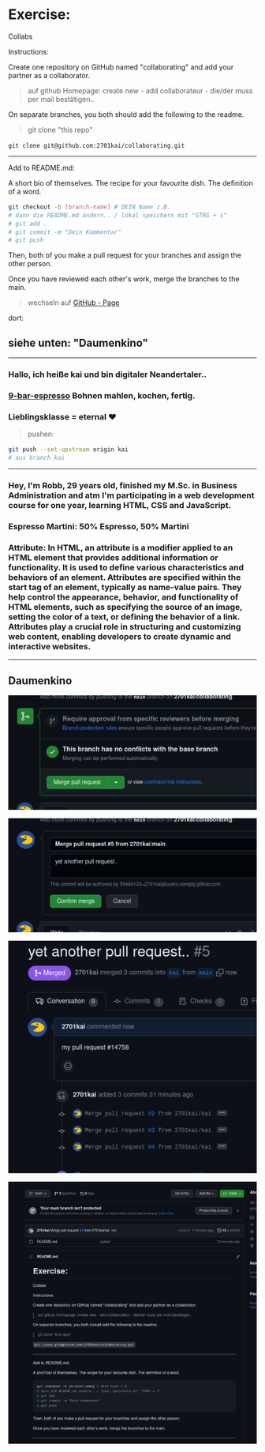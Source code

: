 # Exercise:

Collabs

Instructions:

   Create one repository on GitHub named "collaborating" and add your partner as a collaborator.
   > auf github Homepage: create new - add collaborateur - die/der muss per mail bestätigen..

   On separate branches, you both should add the following to the readme.
   > git clone "this repo"

   `git clone git@github.com:2701kai/collaborating.git`

   ---

   Add to README.md:

   A short bio of themselves.
        The recipe for your favourite dish.
        The definition of a word.

```bash
git checkout -b [branch-name] # DEIN Name z.B. 
# dann die README.md ändern.. / lokal speichern mit "STRG + s"
# git add .
# git commit -m "Dein Kommentar"
# git push
```

   Then, both of you make a pull request for your branches and assign the other person.

   Once you have reviewed each other's work, merge the branches to the main.

   > wechseln auf [GitHub - Page](https://github.com/2701kai/collaborating)

   dort:

   ## siehe unten: "Daumenkino"

   ---

### Hallo, ich heiße kai und bin digitaler Neandertaler..

### [9-bar-espresso](https://www.elbgoldshop.com/products/neunbar-1kg-espresso) Bohnen mahlen, kochen, fertig.

### Lieblingsklasse = eternal &#10084;

> pushen:

```bash
git push --set-upstream origin kai
# aus branch kai
```

---

### Hey, **I'm Robb**, 29 years old, finished my M.Sc. in Business Administration and atm I'm participating in a web development course for one year, learning HTML, CSS and JavaScript.

### **Espresso Martini:** 50% Espresso, 50% Martini

### **Attribute:** In HTML, an attribute is a modifier applied to an HTML element that provides additional information or functionality. It is used to define various characteristics and behaviors of an element. Attributes are specified within the start tag of an element, typically as name-value pairs. They help control the appearance, behavior, and functionality of HTML elements, such as specifying the source of an image, setting the color of a text, or defining the behavior of a link. Attributes play a crucial role in structuring and customizing web content, enabling developers to create dynamic and interactive websites.

---

## Daumenkino

![1](./assets/pull-requests/Screenshot%20from%202023-06-19%2016-10-49.png)

![2](./assets/pull-requests/Screenshot%20from%202023-06-19%2016-10-57.png)

![3](./assets/pull-requests/Screenshot%20from%202023-06-19%2016-11-11.png)

![4](./assets/pull-requests/Screenshot%20from%202023-06-19%2016-11-27.png)


